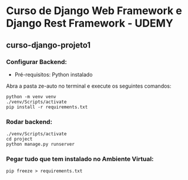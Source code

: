 # Curso de Django Web Framework e Django Rest Framework - UDEMY
## curso-django-projeto1

### Configurar Backend: <br>
- Pré-requisitos: Python instalado <br>

Abra a pasta ze-auto no terminal e execute os seguintes comandos:<br>
```
python -m venv venv 
./venv/Scripts/activate
pip install -r requirements.txt
```

### Rodar backend: <br>
```
./venv/Scripts/activate
cd project 
python manage.py runserver
```

### Pegar tudo que tem instalado no Ambiente Virtual: <br>
```
pip freeze > requirements.txt
```